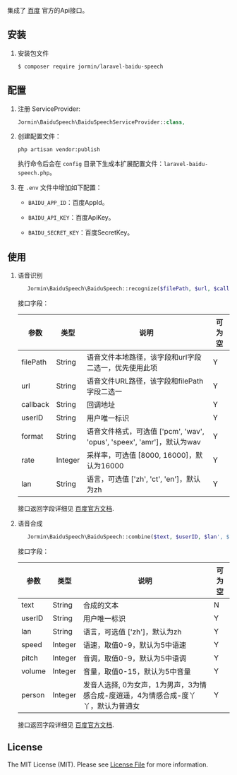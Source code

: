 集成了 [百度](http://www.tuling123.com/) 官方的Api接口。

## 安装

 1. 安装包文件

	``` bash
	$ composer require jormin/laravel-baidu-speech
	```

## 配置

1. 注册 ServiceProvider:
	
	```php
	Jormin\BaiduSpeech\BaiduSpeechServiceProvider::class,
	```

2. 创建配置文件：

	```shell
	php artisan vendor:publish
	```
	
	执行命令后会在 `config` 目录下生成本扩展配置文件：`laravel-baidu-speech.php`。
	
3. 在 `.env` 文件中增加如下配置：

	- `BAIDU_APP_ID`：百度AppId。

	- `BAIDU_API_KEY`：百度ApiKey。

	- `BAIDU_SECRET_KEY`：百度SecretKey。

## 使用

1. 语音识别
    
    ```php
       Jormin\BaiduSpeech\BaiduSpeech::recognize($filePath, $url, $callback, $userID, $format, $rate, $lan);
    ```
     
    接口字段：
    
    | 参数  | 类型  | 说明  | 可为空  |
    | ------------ | ------------ | ------------ | ------------ |
    | filePath | String | 语音文件本地路径，该字段和url字段二选一，优先使用此项 | Y |
    | url | String | 语音文件URL路径，该字段和filePath字段二选一 | Y |
    | callback | String | 回调地址 | Y |
    | userID | String | 用户唯一标识 | Y |
    | format | String | 语音文件格式，可选值 ['pcm', 'wav', 'opus', 'speex', 'amr']，默认为wav | Y |
    | rate | Integer | 采样率，可选值 [8000, 16000]，默认为16000 | Y |
    | lan | String | 语言，可选值 ['zh', 'ct', 'en']，默认为zh | Y |
    
    接口返回字段详细见 [百度官方文档](https://cloud.baidu.com/doc/SPEECH/ASR-Online-PHP-SDK.html).

2. 语音合成
    
    ```php
       Jormin\BaiduSpeech\BaiduSpeech::combine($text, $userID, $lan', $speed, $pitch, $volume, $person);
    ```
         
    接口字段：
    
    | 参数  | 类型  | 说明  | 可为空  |
    | ------------ | ------------ | ------------ | ------------ |
    | text | String | 合成的文本 | N |
    | userID | String | 用户唯一标识 | Y |
    | lan | String | 语言，可选值 ['zh']，默认为zh | Y |
    | speed | Integer | 语速，取值0-9，默认为5中语速 | Y |
    | pitch | Integer | 音调，取值0-9，默认为5中语调 | Y |
    | volume | Integer | 音量，取值0-15，默认为5中音量 | Y |
    | person | Integer | 发音人选择, 0为女声，1为男声，3为情感合成-度逍遥，4为情感合成-度丫丫，默认为普通女 | Y |
    
    接口返回字段详细见 [百度官方文档](https://cloud.baidu.com/doc/SPEECH/TTS-Online-PHP-SDK.html).

## License

The MIT License (MIT). Please see [License File](LICENSE.md) for more information.
